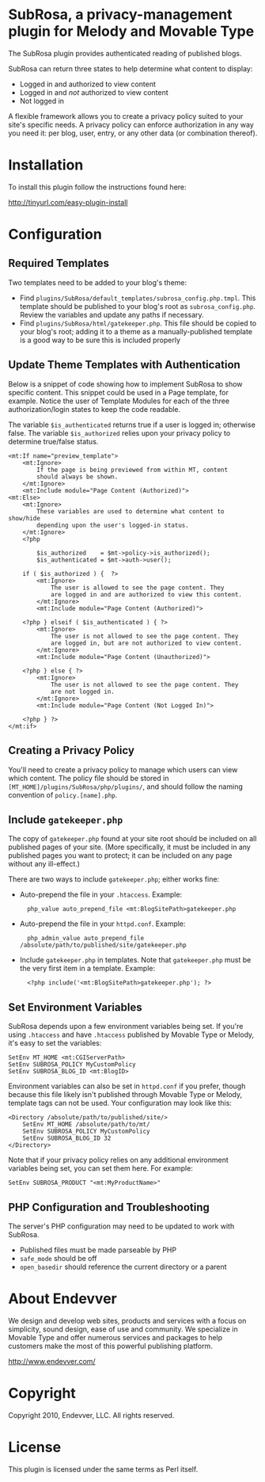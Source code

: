 # SubRosa, a privacy-management plugin for Melody and Movable Type

The SubRosa plugin provides authenticated reading of published blogs. 

SubRosa can return three states to help determine what content to display:

* Logged in and authorized to view content
* Logged in and *not* authorized to view content
* Not logged in

A flexible framework allows you to create a privacy policy suited to your site's specific needs. A privacy policy can enforce authorization in any way you need it: per blog, user, entry, or any other data (or combination thereof).

# Installation

To install this plugin follow the instructions found here:

http://tinyurl.com/easy-plugin-install


# Configuration

## Required Templates

Two templates need to be added to your blog's theme:

* Find `plugins/SubRosa/default_templates/subrosa_config.php.tmpl`. This template should be published to your blog's root as `subrosa_config.php`. Review the variables and update any paths if necessary.
* Find `plugins/SubRosa/html/gatekeeper.php`. This file should be copied to your blog's root; adding it to a theme as a manually-published template is a good way to be sure this is included properly

## Update Theme Templates with Authentication

Below is a snippet of code showing how to implement SubRosa to show specific content. This snippet could be used in a Page template, for example. Notice the user of Template Modules for each of the three authorization/login states to keep the code readable.

The variable `$is_authenticated` returns true if a user is logged in; otherwise false. The variable `$is_authorized` relies upon your privacy policy to determine true/false status.

    <mt:If name="preview_template">
        <mt:Ignore> 
            If the page is being previewed from within MT, content 
            should always be shown.
        </mt:Ignore>
        <mt:Include module="Page Content (Authorized)">
    <mt:Else>
        <mt:Ignore>
            These variables are used to determine what content to show/hide 
            depending upon the user's logged-in status.
        </mt:Ignore>
        <?php

            $is_authorized    = $mt->policy->is_authorized();
            $is_authenticated = $mt->auth->user();

        if ( $is_authorized ) {  ?>
            <mt:Ignore>
                The user is allowed to see the page content. They 
                are logged in and are authorized to view this content.
            </mt:Ignore>
            <mt:Include module="Page Content (Authorized)">

        <?php } elseif ( $is_authenticated ) { ?>
            <mt:Ignore>
                The user is not allowed to see the page content. They
                are logged in, but are not authorized to view content.
            </mt:Ignore>
            <mt:Include module="Page Content (Unauthorized)">

        <?php } else { ?>
            <mt:Ignore>
                The user is not allowed to see the page content. They
                are not logged in.
            </mt:Ignore>
            <mt:Include module="Page Content (Not Logged In)">

        <?php } ?>
    </mt:if>

## Creating a Privacy Policy

You'll need to create a privacy policy to manage which users can view which content. The policy file should be stored in `[MT_HOME]/plugins/SubRosa/php/plugins/`, and should follow the naming convention of `policy.[name].php`.

## Include `gatekeeper.php`

The copy of `gatekeeper.php` found at your site root should be included on all published pages of your site. (More specifically, it must be included in any published pages you want to protect; it can be included on any page without any ill-effect.)

There are two ways to include `gatekeeper.php`; either works fine:

* Auto-prepend the file in your `.htaccess`. Example:

        php_value auto_prepend_file <mt:BlogSitePath>gatekeeper.php

* Auto-prepend the file in your `httpd.conf`. Example:

        php_admin_value auto_prepend_file /absolute/path/to/published/site/gatekeeper.php

* Include `gatekeeper.php` in templates. Note that `gatekeeper.php` must be the very first item in a template. Example:

        <?php include('<mt:BlogSitePath>gatekeeper.php'); ?>

## Set Environment Variables

SubRosa depends upon a few environment variables being set. If you're using `.htaccess` and have `.htaccess` published by Movable Type or Melody, it's easy to set the variables:

    SetEnv MT_HOME <mt:CGIServerPath>
    SetEnv SUBROSA_POLICY MyCustomPolicy
    SetEnv SUBROSA_BLOG_ID <mt:BlogID>

Environment variables can also be set in `httpd.conf` if you prefer, though because this file likely isn't published through Movable Type or Melody, template tags can not be used. Your configuration may look like this:

    <Directory /absolute/path/to/published/site/>
        SetEnv MT_HOME /absolute/path/to/mt/
        SetEnv SUBROSA_POLICY MyCustomPolicy
        SetEnv SUBROSA_BLOG_ID 32
    </Directory>

Note that if your privacy policy relies on any additional environment variables being set, you can set them here. For example:

    SetEnv SUBROSA_PRODUCT "<mt:MyProductName>"

## PHP Configuration and Troubleshooting

The server's PHP configuration may need to be updated to work with SubRosa.

* Published files must be made parseable by PHP
* `safe_mode` should be off
* `open_basedir` should reference the current directory or a parent

# About Endevver

We design and develop web sites, products and services with a focus on 
simplicity, sound design, ease of use and community. We specialize in 
Movable Type and offer numerous services and packages to help customers 
make the most of this powerful publishing platform.

http://www.endevver.com/

# Copyright

Copyright 2010, Endevver, LLC. All rights reserved.

# License

This plugin is licensed under the same terms as Perl itself.

